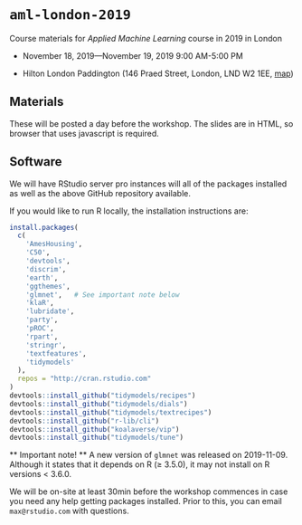 # `aml-london-2019`

Course materials for _Applied Machine Learning_ course in 2019 in London

* November 18, 2019—November 19, 2019 9:00 AM-5:00 PM

* Hilton London Paddington (146 Praed Street, London, LND W2 1EE, [map](https://goo.gl/maps/LtTu8g4ChX4Dc8XaA))


## Materials

These will be posted a day before the workshop. The slides are in HTML, so browser that uses javascript is required. 

## Software

We will have RStudio server pro instances will all of the packages installed as well as the above GitHub repository available. 

If you would like to run R locally, the installation instructions are:

```r
install.packages(
  c(
    'AmesHousing',
    'C50',
    'devtools',
    'discrim',
    'earth',
    'ggthemes',
    'glmnet',   # See important note below
    'klaR',
    'lubridate',
    'party',
    'pROC',
    'rpart',
    'stringr',
    'textfeatures',
    'tidymodels'
  ),
  repos = "http://cran.rstudio.com"
)
devtools::install_github("tidymodels/recipes")
devtools::install_github("tidymodels/dials")
devtools::install_github("tidymodels/textrecipes")
devtools::install_github("r-lib/cli")
devtools::install_github("koalaverse/vip")
devtools::install_github("tidymodels/tune")
```

** Important note! ** A new version of `glmnet` was released on 2019-11-09. Although it states that it depends on R (≥ 3.5.0), it may not install on R versions < 3.6.0. 

We will be on-site at least 30min before the workshop commences in case you need any help getting packages installed. Prior to this, you can email `max@rstudio.com` with questions. 

 